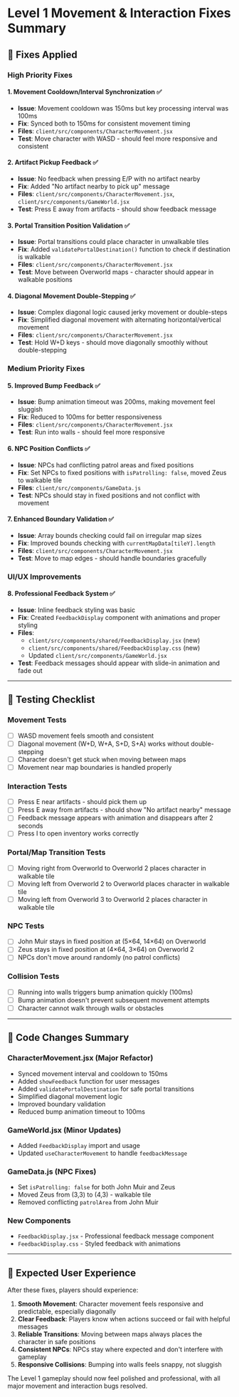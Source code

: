# Level 1 Movement & Interaction Fixes Summary

## 🚀 **Fixes Applied**

### **High Priority Fixes**

#### 1. **Movement Cooldown/Interval Synchronization** ✅
- **Issue**: Movement cooldown was 150ms but key processing interval was 100ms
- **Fix**: Synced both to 150ms for consistent movement timing
- **Files**: `client/src/components/CharacterMovement.jsx`
- **Test**: Move character with WASD - should feel more responsive and consistent

#### 2. **Artifact Pickup Feedback** ✅
- **Issue**: No feedback when pressing E/P with no artifact nearby
- **Fix**: Added "No artifact nearby to pick up" message
- **Files**: `client/src/components/CharacterMovement.jsx`, `client/src/components/GameWorld.jsx`
- **Test**: Press E away from artifacts - should show feedback message

#### 3. **Portal Transition Position Validation** ✅
- **Issue**: Portal transitions could place character in unwalkable tiles
- **Fix**: Added `validatePortalDestination()` function to check if destination is walkable
- **Files**: `client/src/components/CharacterMovement.jsx`
- **Test**: Move between Overworld maps - character should appear in walkable positions

#### 4. **Diagonal Movement Double-Stepping** ✅
- **Issue**: Complex diagonal logic caused jerky movement or double-steps
- **Fix**: Simplified diagonal movement with alternating horizontal/vertical movement
- **Files**: `client/src/components/CharacterMovement.jsx`
- **Test**: Hold W+D keys - should move diagonally smoothly without double-stepping

### **Medium Priority Fixes**

#### 5. **Improved Bump Feedback** ✅
- **Issue**: Bump animation timeout was 200ms, making movement feel sluggish
- **Fix**: Reduced to 100ms for better responsiveness
- **Files**: `client/src/components/CharacterMovement.jsx`
- **Test**: Run into walls - should feel more responsive

#### 6. **NPC Position Conflicts** ✅
- **Issue**: NPCs had conflicting patrol areas and fixed positions
- **Fix**: Set NPCs to fixed positions with `isPatrolling: false`, moved Zeus to walkable tile
- **Files**: `client/src/components/GameData.js`
- **Test**: NPCs should stay in fixed positions and not conflict with movement

#### 7. **Enhanced Boundary Validation** ✅
- **Issue**: Array bounds checking could fail on irregular map sizes
- **Fix**: Improved bounds checking with `currentMapData[tileY].length`
- **Files**: `client/src/components/CharacterMovement.jsx`
- **Test**: Move to map edges - should handle boundaries gracefully

### **UI/UX Improvements**

#### 8. **Professional Feedback System** ✅
- **Issue**: Inline feedback styling was basic
- **Fix**: Created `FeedbackDisplay` component with animations and proper styling
- **Files**: 
  - `client/src/components/shared/FeedbackDisplay.jsx` (new)
  - `client/src/components/shared/FeedbackDisplay.css` (new)
  - Updated `client/src/components/GameWorld.jsx`
- **Test**: Feedback messages should appear with slide-in animation and fade out

---

## 🧪 **Testing Checklist**

### **Movement Tests**
- [ ] WASD movement feels smooth and consistent
- [ ] Diagonal movement (W+D, W+A, S+D, S+A) works without double-stepping
- [ ] Character doesn't get stuck when moving between maps
- [ ] Movement near map boundaries is handled properly

### **Interaction Tests**
- [ ] Press E near artifacts - should pick them up
- [ ] Press E away from artifacts - should show "No artifact nearby" message
- [ ] Feedback message appears with animation and disappears after 2 seconds
- [ ] Press I to open inventory works correctly

### **Portal/Map Transition Tests**
- [ ] Moving right from Overworld to Overworld 2 places character in walkable tile
- [ ] Moving left from Overworld 2 to Overworld places character in walkable tile
- [ ] Moving left from Overworld 3 to Overworld 2 places character in walkable tile

### **NPC Tests**
- [ ] John Muir stays in fixed position at (5×64, 14×64) on Overworld
- [ ] Zeus stays in fixed position at (4×64, 3×64) on Overworld 2
- [ ] NPCs don't move around randomly (no patrol conflicts)

### **Collision Tests**
- [ ] Running into walls triggers bump animation quickly (100ms)
- [ ] Bump animation doesn't prevent subsequent movement attempts
- [ ] Character cannot walk through walls or obstacles

---

## 🔧 **Code Changes Summary**

### **CharacterMovement.jsx** (Major Refactor)
- Synced movement interval and cooldown to 150ms
- Added `showFeedback` function for user messages
- Added `validatePortalDestination` for safe portal transitions
- Simplified diagonal movement logic
- Improved boundary validation
- Reduced bump animation timeout to 100ms

### **GameWorld.jsx** (Minor Updates)
- Added `FeedbackDisplay` import and usage
- Updated `useCharacterMovement` to handle `feedbackMessage`

### **GameData.js** (NPC Fixes)
- Set `isPatrolling: false` for both John Muir and Zeus
- Moved Zeus from (3,3) to (4,3) - walkable tile
- Removed conflicting `patrolArea` from John Muir

### **New Components**
- `FeedbackDisplay.jsx` - Professional feedback message component
- `FeedbackDisplay.css` - Styled feedback with animations

---

## 🎯 **Expected User Experience**

After these fixes, players should experience:

1. **Smooth Movement**: Character movement feels responsive and predictable, especially diagonally
2. **Clear Feedback**: Players know when actions succeed or fail with helpful messages
3. **Reliable Transitions**: Moving between maps always places the character in safe positions
4. **Consistent NPCs**: NPCs stay where expected and don't interfere with gameplay
5. **Responsive Collisions**: Bumping into walls feels snappy, not sluggish

The Level 1 gameplay should now feel polished and professional, with all major movement and interaction bugs resolved.